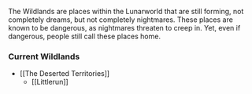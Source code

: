 The Wildlands are places within the Lunarworld that are still forming, not completely dreams, but not completely nightmares. These places are known to be dangerous, as nightmares threaten to creep in. Yet, even if dangerous, people still call these places home.

### Current Wildlands
- [[The Deserted Territories]]
	- [[Littlerun]]
